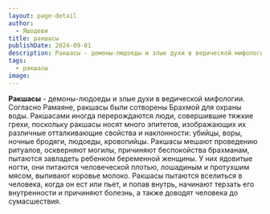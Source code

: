 ```yaml
---
layout: page-detail
author:
  - Яшодеви
title: ракшасы
publishDate: 2024-09-01
description: Ракшасы - демоны-людоеды и злые духи в ведической мифологии. Согласно Рамаяне, ракшасы были сотворены Брахмой для охраны воды. Ракшасами иногда перерождаются люди, совершившие тяжкие грехи, поскольку ракшасы носят много эпитетов, изображающих их различные отталкивающие свойства и наклонности убийцы, воры жертв, ночные бродяги, людоеды, кровопийцы.
tags:
  - ракшасы
image:
---
```

**Ракшасы** - демоны-людоеды и злые духи в ведической мифологии. Согласно Рамаяне, ракшасы были сотворены Брахмой для охраны воды. Ракшасами иногда перерождаются люди, совершившие тяжкие грехи, поскольку ракшасы носят много эпитетов, изображающих их различные отталкивающие свойства и наклонности: убийцы, воры, ночные бродяги, людоеды, кровопийцы. Ракшасы мешают проведению ритуалов, оскверняют могилы, причиняют беспокойства брахманам, пытаются завладеть ребенком беременной женщины. У них ядовитые ногти, они питаются человеческой плотью, лошадиным и протухшим мясом, выпивают коровье молоко. Ракшасы пытаются вселиться в человека, когда он ест или пьет, и попав внутрь, начинают терзать его внутренности и причиняют болезнь, а также доводят человека до сумасшествия.

